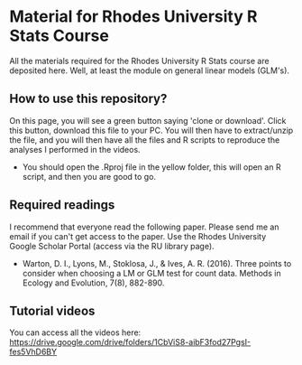 # Material for Rhodes University R Stats Course

All the materials required for the Rhodes University R Stats course are deposited here. Well, at least the module on general linear models (GLM's). 


## How to use this repository? 

On this page, you will see a green button saying 'clone or download'. Click this button, download this file to your PC. You will then have to extract/unzip the file, and you will then have all the files and R scripts to reproduce the analyses I performed in the videos. 

* You should open the .Rproj file in the yellow folder, this will open an R script, and then you are good to go. 

## Required readings

I recommend that everyone read the following paper. Please send me an email if you can't get access to the paper. Use the Rhodes University Google Scholar Portal (access via the RU library page). 

* Warton, D. I., Lyons, M., Stoklosa, J., & Ives, A. R. (2016). Three points to consider when choosing a LM or GLM test for count data. Methods in Ecology and Evolution, 7(8), 882-890.

## Tutorial videos

You can access all the videos here: https://drive.google.com/drive/folders/1CbViS8-aibF3fod27PgsI-fes5VhD6BY
